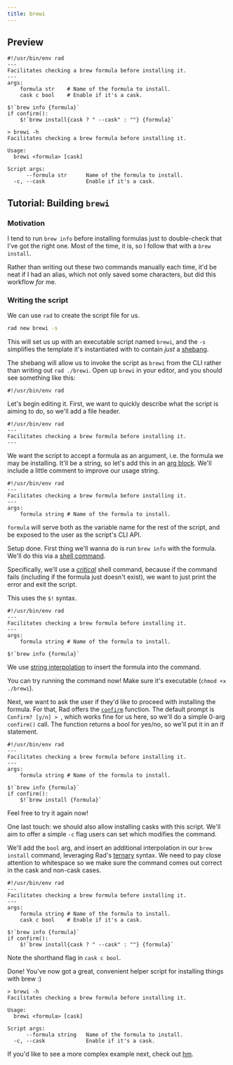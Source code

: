 ```yaml
---
title: brewi
---
```


## Preview

```rad linenums="1" hl_lines="0"
#!/usr/bin/env rad
---
Facilitates checking a brew formula before installing it.
---
args:
    formula str    # Name of the formula to install.
    cask c bool    # Enable if it's a cask.

$!`brew info {formula}`
if confirm():
    $!`brew install{cask ? " --cask" : ""} {formula}`
```

```
> brewi -h
Facilitates checking a brew formula before installing it.

Usage:
  brewi <formula> [cask]

Script args:
      --formula str      Name of the formula to install.
  -c, --cask             Enable if it's a cask.
```

## Tutorial: Building `brewi`

### Motivation

I tend to run `brew info` before installing formulas just to double-check that I've got the right one.
Most of the time, it is, so I follow that with a `brew install`.

Rather than writing out these two commands manually each time, it'd be neat if I had an alias, which not only saved some characters, but did this workflow *for* me.

### Writing the script

We can use `rad` to create the script file for us.

```sh
rad new brewi -s
```

This will set us up with an executable script named `brewi`, and the `-s` simplifies the template it's instantiated with to contain *just* a [shebang](../guide/getting-started.md#shebang).

The shebang will allow us to invoke the script as `brewi` from the CLI rather than writing out `rad ./brewi`. Open up `brewi` in your editor, and you should see something like this:

```rad linenums="1" hl_lines="0"
#!/usr/bin/env rad
```

Let's begin editing it. First, we want to quickly describe what the script is aiming to do, so we'll add a file header.

```rad linenums="1" hl_lines="2-4"
#!/usr/bin/env rad
---
Facilitates checking a brew formula before installing it.
---
```

We want the script to accept a formula as an argument, i.e. the formula we may be installing. It'll be a string, so let's add this in an [arg block](../guide/args.md). We'll include a little comment to improve our usage string.

```rad linenums="1" hl_lines="5-6"
#!/usr/bin/env rad
---
Facilitates checking a brew formula before installing it.
---
args:
    formula string # Name of the formula to install.
```

`formula` will serve both as the variable name for the rest of the script, and be exposed to the user as the script's CLI API.

Setup done. First thing we'll wanna do is run `brew info` with the formula. We'll do this via a [shell command](../guide/shell-commands.md).

Specifically, we'll use a [*critical*](../guide/shell-commands.md#critical-shell-commands) shell command, because if the command fails (including if the formula just doesn't exist), we want to just print the error and exit the script.

This uses the `$!` syntax.

```rad linenums="1" hl_lines="8"
#!/usr/bin/env rad
---
Facilitates checking a brew formula before installing it.
---
args:
    formula string # Name of the formula to install.

$!`brew info {formula}`
```

We use [string interpolation](../guide/strings-advanced.md#string-interpolation) to insert the formula into the command.

You can try running the command now! Make sure it's executable (`chmod +x ./brewi`).

Next, we want to ask the user if they'd like to proceed with installing the formula. For that, Rad offers the [`confirm`](../reference/functions.md#confirm) function.
The default prompt is `Confirm? [y/n] > `, which works fine for us here, so we'll do a simple 0-arg `confirm()` call. The function returns a bool for yes/no, so we'll put it in an if statement.

```rad linenums="1" hl_lines="9-10"
#!/usr/bin/env rad
---
Facilitates checking a brew formula before installing it.
---
args:
    formula string # Name of the formula to install.

$!`brew info {formula}`
if confirm():
    $!`brew install {formula}`
```

Feel free to try it again now!

One last touch: we should also allow installing casks with this script. We'll aim to offer a simple `-c` flag users can set which modifies the command. 

We'll add the `bool` arg, and insert an additional interpolation in our `brew install` command, leveraging Rad's [ternary](../guide/basics.md#ternary) syntax.
We need to pay close attention to whitespace so we make sure the command comes out correct in the cask and non-cask cases.

```rad linenums="1" hl_lines="7 11"
#!/usr/bin/env rad
---
Facilitates checking a brew formula before installing it.
---
args:
    formula string # Name of the formula to install.
    cask c bool    # Enable if it's a cask.

$!`brew info {formula}`
if confirm():
    $!`brew install{cask ? " --cask" : ""} {formula}`
```

Note the shorthand flag in `cask c bool`.

Done! You've now got a great, convenient helper script for installing things with brew :)

```
> brewi -h
Facilitates checking a brew formula before installing it.

Usage:
  brewi <formula> [cask]

Script args:
      --formula string   Name of the formula to install.
  -c, --cask             Enable if it's a cask.
```


If you'd like to see a more complex example next, check out [hm](./hm.md).
